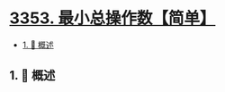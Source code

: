 # [3353. 最小总操作数【简单】](https://github.com/Tdahuyou/TNotes.leetcode/tree/main/notes/3353.%20%E6%9C%80%E5%B0%8F%E6%80%BB%E6%93%8D%E4%BD%9C%E6%95%B0%E3%80%90%E7%AE%80%E5%8D%95%E3%80%91)

<!-- region:toc -->

- [1. 📝 概述](#1--概述)

<!-- endregion:toc -->

## 1. 📝 概述
